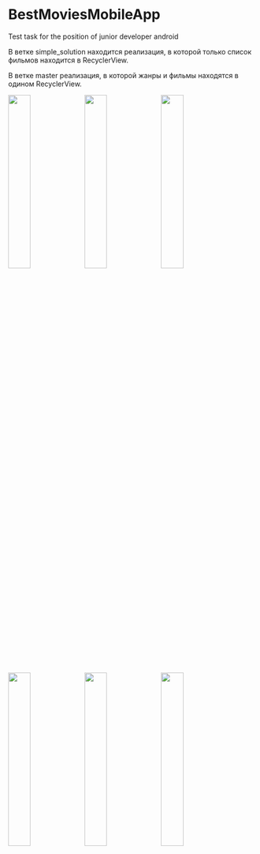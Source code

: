 # BestMoviesMobileApp
Test task for the position of junior developer android

В ветке simple_solution находится реализация, в которой только список фильмов находится в RecyclerView.

В ветке master реализация, в которой жанры и фильмы находятся в одином RecyclerView.

<div>
  <img src="https://user-images.githubusercontent.com/25576278/168378712-300cd93b-fec4-4103-8c84-198f6105bf93.png" width="30%">
  <img src="https://user-images.githubusercontent.com/25576278/168378722-85c1baeb-0dcb-4373-ab85-d8e18ce6bae2.png" width="30%">
  <img src="https://user-images.githubusercontent.com/25576278/168378725-ec9bcb7d-fea8-487a-ad4d-81c7c2b4775f.png" width="30%">
</div>
<div>
  <img src="https://user-images.githubusercontent.com/25576278/168378749-3715efb9-ae59-4f43-a990-9680ee85b973.png" width="30%">
  <img src="https://user-images.githubusercontent.com/25576278/168378753-763c519a-e3a4-4ac5-843a-5dd4de2a0e3d.png" width="30%">
  <img src="https://user-images.githubusercontent.com/25576278/168378756-94313201-ff4c-4012-aabf-d37fc9248918.png" width="30%">
</div>

